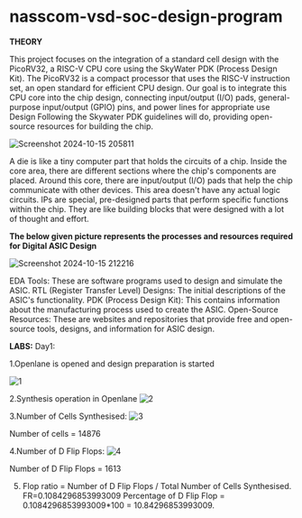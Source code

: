 # nasscom-vsd-soc-design-program

**THEORY**



This project focuses on the integration of a standard cell design with the PicoRV32, a RISC-V CPU core using the SkyWater PDK (Process Design Kit). The PicoRV32 is a compact processor that uses the RISC-V instruction set, an open standard for efficient CPU design. Our goal is to integrate this CPU core into the chip design, connecting input/output (I/O) pads, general-purpose input/output (GPIO) pins, and power lines for appropriate use Design Following the Skywater PDK guidelines will do, providing open-source resources for building the chip.

![Screenshot 2024-10-15 205811](https://github.com/user-attachments/assets/c9d3c1bc-4360-44bf-b1a7-f946bc402763)


A die is like a tiny computer part that holds the circuits of a chip. Inside the core area, there are different sections where the chip's components are placed. Around this core, there are input/output (I/O) pads that help the chip communicate with other devices. This area doesn't have any actual logic circuits.
IPs are special, pre-designed parts that perform specific functions within the chip. They are like building blocks that were designed with a lot of thought and effort.


**The below given picture represents the processes and resources required for Digital ASIC Design**

![Screenshot 2024-10-15 212216](https://github.com/user-attachments/assets/5dc186f5-9bab-4d31-8f33-2728b9f778c6)


EDA Tools: These are software programs used to design and simulate the ASIC.
RTL (Register Transfer Level) Designs: The initial descriptions of the ASIC's functionality.
PDK (Process Design Kit): This contains information about the manufacturing process used to create the ASIC.
Open-Source Resources: These are websites and repositories that provide free and open-source tools, designs, and information for ASIC design.











**LABS:**
Day1:

1.Openlane is opened and design preparation is started

![1](https://github.com/user-attachments/assets/b9c46549-d30f-49c3-9460-2d9f99d64e68)


2.Synthesis operation in Openlane
![2](https://github.com/user-attachments/assets/0b20d3cd-b600-4bde-9afd-15fa30a31756)


3.Number of Cells Synthesised:
![3](https://github.com/user-attachments/assets/4351a96e-b17b-46da-9998-deb0d67b6b32)


Number of cells = 14876

4.Number of D Flip Flops:
![4](https://github.com/user-attachments/assets/efedea68-919c-4762-aad8-d487b871e6b5)


Number of D Flip Flops = 1613

5. Flop ratio = Number of D Flip Flops / Total Number of Cells Synthesised.
FR=0.1084296853993009
Percentage of D Flip Flop = 0.1084296853993009*100 = 10.84296853993009.
